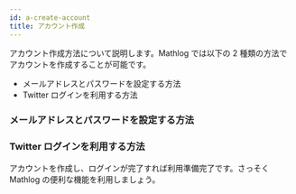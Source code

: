 ```yaml
---
id: a-create-account
title: アカウント作成
---
```


アカウント作成方法について説明します。Mathlog では以下の 2 種類の方法でアカウントを作成することが可能です。

- メールアドレスとパスワードを設定する方法
- Twitter ログインを利用する方法

### メールアドレスとパスワードを設定する方法

### Twitter ログインを利用する方法

アカウントを作成し、ログインが完了すれば利用準備完了です。さっそく Mathlog の便利な機能を利用しましょう。
